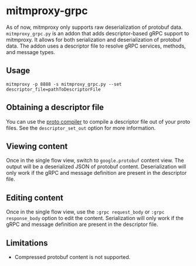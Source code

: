 # mitmproxy-grpc

As of now, mitmproxy only supports raw deserialization of protobuf data. `mitmproxy_grpc.py` is an addon that adds descriptor-based gRPC support to mitmproxy. It allows for both serialization and deserialization of protobuf data. The addon uses a descriptor file to resolve gRPC services, methods, and message types.

## Usage
```
mitmproxy -p 8888 -s mitmproxy_grpc.py --set descriptor_file=pathToDescriptorFile
```

## Obtaining a descriptor file
You can use the [proto compiler](https://github.com/protocolbuffers/protobuf/releases) to compile a descriptor file out of your proto files. See the `descriptor_set_out` option for more information.

## Viewing content
Once in the single flow view, switch to `google.protobuf` content view. The output will be a deserialized JSON of protobuf content.
Deserialization will only work if the gRPC and message definition are present in the descriptor file.

## Editing content
Once in the single flow view, use the `:grpc request_body` or `:grpc response_body` option to edit the content. Serialization will only work if the gRPC and message definition are present in the descriptor file.

## Limitations
* Compressed protobuf content is not supported.
